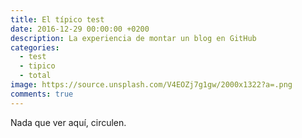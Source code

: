 ```yaml
---
title: El típico test
date: 2016-12-29 00:00:00 +0200
description: La experiencia de montar un blog en GitHub
categories:
  - test
  - tipico
  - total
image: https://source.unsplash.com/V4EOZj7g1gw/2000x1322?a=.png
comments: true
---
```


Nada que ver aquí, circulen.